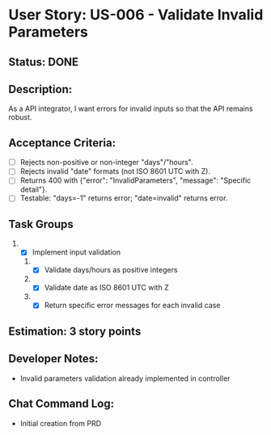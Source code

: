 # User Story: US-006 - Validate Invalid Parameters

## Status: DONE

## Description:

As a API integrator, I want errors for invalid inputs so that the API remains robust.

## Acceptance Criteria:

- [ ] Rejects non-positive or non-integer "days"/"hours".
- [ ] Rejects invalid "date" formats (not ISO 8601 UTC with Z).
- [ ] Returns 400 with {"error": "InvalidParameters", "message": "Specific detail"}.
- [ ] Testable: "days=-1" returns error; "date=invalid" returns error.

## Task Groups

1. - [x] Implement input validation
    1. - [x] Validate days/hours as positive integers
    2. - [x] Validate date as ISO 8601 UTC with Z
    3. - [x] Return specific error messages for each invalid case

## Estimation: 3 story points

## Developer Notes:

- Invalid parameters validation already implemented in controller

## Chat Command Log:

- Initial creation from PRD